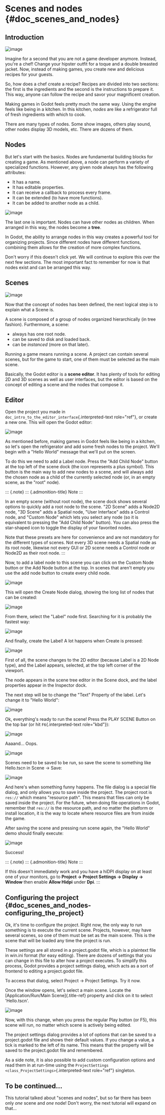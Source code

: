 Scenes and nodes {#doc_scenes_and_nodes}
================

Introduction
------------

![image](img/chef.png)

Imagine for a second that you are not a game developer anymore. Instead,
you\'re a chef! Change your hipster outfit for a toque and a double
breasted jacket. Now, instead of making games, you create new and
delicious recipes for your guests.

So, how does a chef create a recipe? Recipes are divided into two
sections: the first is the ingredients and the second is the
instructions to prepare it. This way, anyone can follow the recipe and
savor your magnificent creation.

Making games in Godot feels pretty much the same way. Using the engine
feels like being in a kitchen. In this kitchen, *nodes* are like a
refrigerator full of fresh ingredients with which to cook.

There are many types of nodes. Some show images, others play sound,
other nodes display 3D models, etc. There are dozens of them.

Nodes
-----

But let\'s start with the basics. Nodes are fundamental building blocks
for creating a game. As mentioned above, a node can perform a variety of
specialized functions. However, any given node always has the following
attributes:

-   It has a name.
-   It has editable properties.
-   It can receive a callback to process every frame.
-   It can be extended (to have more functions).
-   It can be added to another node as a child.

![image](img/tree.png)

The last one is important. Nodes can have other nodes as children. When
arranged in this way, the nodes become a **tree**.

In Godot, the ability to arrange nodes in this way creates a powerful
tool for organizing projects. Since different nodes have different
functions, combining them allows for the creation of more complex
functions.

Don\'t worry if this doesn\'t click yet. We will continue to explore
this over the next few sections. The most important fact to remember for
now is that nodes exist and can be arranged this way.

Scenes
------

![image](img/scene_tree_example.png)

Now that the concept of nodes has been defined, the next logical step is
to explain what a Scene is.

A scene is composed of a group of nodes organized hierarchically (in
tree fashion). Furthermore, a scene:

-   always has one root node.
-   can be saved to disk and loaded back.
-   can be *instanced* (more on that later).

Running a game means running a scene. A project can contain several
scenes, but for the game to start, one of them must be selected as the
main scene.

Basically, the Godot editor is a **scene editor**. It has plenty of
tools for editing 2D and 3D scenes as well as user interfaces, but the
editor is based on the concept of editing a scene and the nodes that
compose it.

Editor
------

Open the project you made in
`doc_intro_to_the_editor_interface`{.interpreted-text role="ref"}, or
create a new one. This will open the Godot editor:

![image](img/empty_editor.png)

As mentioned before, making games in Godot feels like being in a
kitchen, so let\'s open the refrigerator and add some fresh nodes to the
project. We\'ll begin with a \"Hello World\" message that we\'ll put on
the screen.

To do this we need to add a Label node. Press the \"Add Child Node\"
button at the top left of the scene dock (the icon represents a plus
symbol). This button is the main way to add new nodes to a scene, and
will always add the chosen node as a child of the currently selected
node (or, in an empty scene, as the \"root\" node).

::: {.note}
::: {.admonition-title}
Note
:::

In an empty scene (without root node), the scene dock shows several
options to quickly add a root node to the scene. \"2D Scene\" adds a
Node2D node, \"3D Scene\" adds a Spatial node, \"User Interface\" adds a
Control node, and \"Custom Node\" which lets you select any node (so it
is equivalent to pressing the \"Add Child Node\" button). You can also
press the star-shaped icon to toggle the display of your favorited
nodes.

Note that these presets are here for convenience and are not mandatory
for the different types of scenes. Not every 3D scene needs a Spatial
node as its root node, likewise not every GUI or 2D scene needs a
Control node or Node2D as their root node.
:::

Now, to add a label node to this scene you can click on the Custom Node
button or the Add Node button at the top. In scenes that aren\'t empty
you use the add node button to create every child node.

![image](img/newnode_button.png)

This will open the Create Node dialog, showing the long list of nodes
that can be created:

![image](img/node_classes.png)

From there, select the \"Label\" node first. Searching for it is
probably the fastest way:

![image](img/node_search_label.png)

And finally, create the Label! A lot happens when Create is pressed:

![image](img/editor_with_label.png)

First of all, the scene changes to the 2D editor (because Label is a 2D
Node type), and the Label appears, selected, at the top left corner of
the viewport.

The node appears in the scene tree editor in the Scene dock, and the
label properties appear in the Inspector dock.

The next step will be to change the \"Text\" Property of the label.
Let\'s change it to \"Hello World\":

![image](img/hw.png)

Ok, everything\'s ready to run the scene! Press the PLAY SCENE Button on
the top bar (or hit `F6`{.interpreted-text role="kbd"}):

![image](img/playscene.png)

Aaaand\... Oops.

![image](img/neversaved.png)

Scenes need to be saved to be run, so save the scene to something like
Hello.tscn in Scene -\> Save:

![image](img/save_scene.png)

And here\'s when something funny happens. The file dialog is a special
file dialog, and only allows you to save inside the project. The project
root is `res://` which means \"resource path\". This means that files
can only be saved inside the project. For the future, when doing file
operations in Godot, remember that `res://` is the resource path, and no
matter the platform or install location, it is the way to locate where
resource files are from inside the game.

After saving the scene and pressing run scene again, the \"Hello World\"
demo should finally execute:

![image](img/helloworld.png)

Success!

::: {.note}
::: {.admonition-title}
Note
:::

If this doesn\'t immediately work and you have a hiDPI display on at
least one of your monitors, go to **Project → Project Settings → Display
→ Window** then enable **Allow Hidpi** under **Dpi**.
:::

Configuring the project {#doc_scenes_and_nodes-configuring_the_project}
-----------------------

Ok, it\'s time to configure the project. Right now, the only way to run
something is to execute the current scene. Projects, however, may have
several scenes, so one of them must be set as the main scene. This is
the scene that will be loaded any time the project is run.

These settings are all stored in a project.godot file, which is a
plaintext file in win.ini format (for easy editing). There are dozens of
settings that you can change in this file to alter how a project
executes. To simplify this process, Godot provides a project settings
dialog, which acts as a sort of frontend to editing a project.godot
file.

To access that dialog, select Project -\> Project Settings. Try it now.

Once the window opens, let\'s select a main scene. Locate the
[Application/Run/Main Scene]{.title-ref} property and click on it to
select \'Hello.tscn\'.

![image](img/main_scene.png)

Now, with this change, when you press the regular Play button (or F5),
this scene will run, no matter which scene is actively being edited.

The project settings dialog provides a lot of options that can be saved
to a project.godot file and shows their default values. If you change a
value, a tick is marked to the left of its name. This means that the
property will be saved to the project.godot file and remembered.

As a side note, it is also possible to add custom configuration options
and read them in at run-time using the
`ProjectSettings <class_ProjectSettings>`{.interpreted-text role="ref"}
singleton.

To be continued\...
-------------------

This tutorial talked about \"scenes and nodes\", but so far there has
been only *one* scene and *one* node! Don\'t worry, the next tutorial
will expand on that\...
